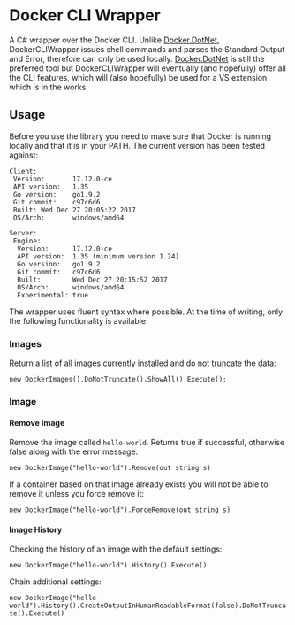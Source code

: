 # Docker CLI Wrapper

A C# wrapper over the Docker CLI. Unlike [Docker.DotNet](https://github.com/Microsoft/Docker.DotNet), DockerCLIWrapper issues shell commands and parses the Standard Output and Error, therefore can only be used locally. [Docker.DotNet](https://github.com/Microsoft/Docker.DotNet) is still the preferred tool but DockerCLIWrapper will eventually (and hopefully) offer all the CLI features, which will (also hopefully) be used for a VS extension which is in the works.

## Usage

Before you use the library you need to make sure that Docker is running locally and that it is in your PATH. The current version has been tested against:

`Client:`  
` Version:       17.12.0-ce`  
` API version:   1.35`  
` Go version:    go1.9.2`  
` Git commit:    c97c6d6`  
` Built: Wed Dec 27 20:05:22 2017`  
` OS/Arch:       windows/amd64`  

`Server:`  
` Engine:`  
`  Version:      17.12.0-ce`  
`  API version:  1.35 (minimum version 1.24)`  
`  Go version:   go1.9.2`  
`  Git commit:   c97c6d6`  
`  Built:        Wed Dec 27 20:15:52 2017`  
`  OS/Arch:      windows/amd64`  
`  Experimental: true`  
  
The wrapper uses fluent syntax where possible. At the time of writing, only the following functionality is available:

### Images

Return a list of all images currently installed and do not truncate the data:

`new DockerImages().DoNotTruncate().ShowAll().Execute();`

### Image

#### Remove Image

Remove the image called `hello-world`. Returns true if successful, otherwise false along with the error message:

`new DockerImage("hello-world").Remove(out string s)`

If a container based on that image already exists you will not be able to remove it unless you force remove it:

`new DockerImage("hello-world").ForceRemove(out string s)`

#### Image History

Checking the history of an image with the default settings:

`new DockerImage("hello-world").History().Execute()`

Chain additional settings:

`new DockerImage("hello-world").History().CreateOutputInHumanReadableFormat(false).DoNotTruncate().Execute()`